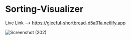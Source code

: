 # Sorting-Visualizer

Live Link --> https://gleeful-shortbread-d5a01a.netlify.app

![Screenshot (202)](https://github.com/kashif1372/Sorting-Visualizer/assets/67710001/fbc6645d-6f0a-4b99-b122-babe20b20605)
